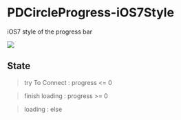 PDCircleProgress-iOS7Style
==========================

iOS7 style of the progress bar

<img src="https://raw.github.com/ForkPanda/PDCircleProgress-iOS7Style/master/loading.gif">

## State

> try To Connect : progress <= 0

> finish loading : progress >= 0

> loading        : else
